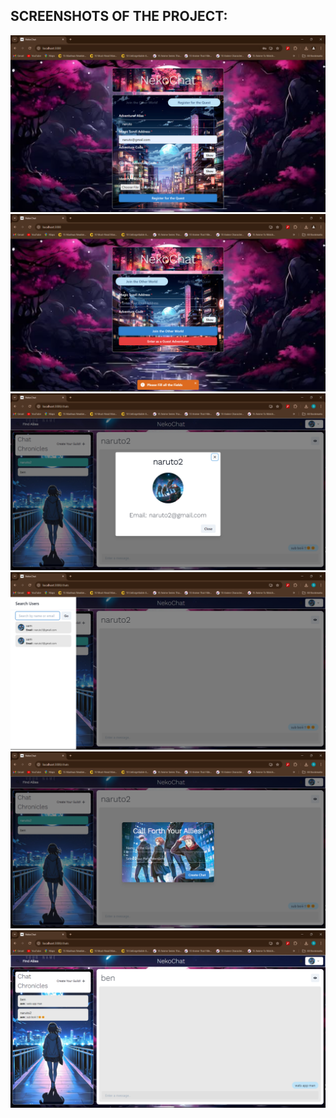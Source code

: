 ## SCREENSHOTS OF THE PROJECT:
![Screenshot 7263](https://raw.githubusercontent.com/saksham234io/Neko-Chat/main/frontend/Screenshot%20(7263).png)
![Screenshot 7268](https://raw.githubusercontent.com/saksham234io/Neko-Chat/main/frontend/Screenshot%20(7268).png)
![Screenshot 7269](https://raw.githubusercontent.com/saksham234io/Neko-Chat/main/frontend/Screenshot%20(7269).png)
![Screenshot 7270](https://raw.githubusercontent.com/saksham234io/Neko-Chat/main/frontend/Screenshot%20(7270).png)
![Screenshot 7271](https://raw.githubusercontent.com/saksham234io/Neko-Chat/main/frontend/Screenshot%20(7271).png)
![Screenshot 7272](https://raw.githubusercontent.com/saksham234io/Neko-Chat/main/frontend/Screenshot%20(7272).png)
